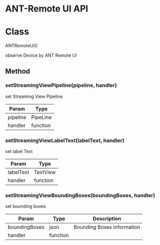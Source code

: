 # ANT-Remote UI API

# Class

ANTRemoteUI()

observe Device by ANT Remote UI

## Method

### setStreamingViewPipeline(pipeline, handler)

set Streaming View Pipeline

|Param|Type|
|------|---|
|pipeline|PipeLine|
|handler|function|

### setStreamingViewLabelText(labelText, handler)

set label Text

|Param|Type|
|------|---|
|labelText|TextView|
|handler|function|

### setStreamingViewBoundingBoxes(boundingBoxes, handler)

set bounding boxes

|Param|Type|Description|
|------|---|---|
|boundingBoxes|json|Bounding Boxes information|
|handler|function|